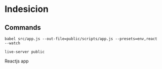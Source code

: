 # Indesicion

## Commands
  `babel src/app.js --out-file=public/scripts/app.js --presets=env,react --watch`
  
  `live-server public`

Reactjs app
